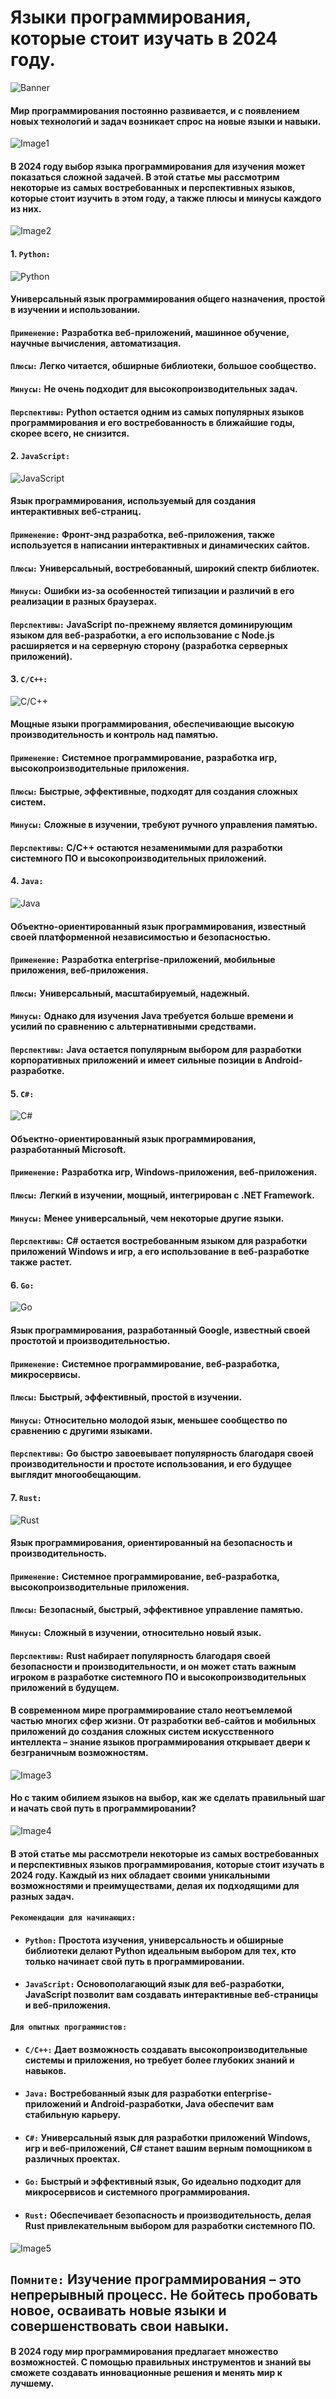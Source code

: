 # Языки программирования, которые стоит изучать в 2024 году.
![Banner](https://external-content.duckduckgo.com/iu/?u=https%3A%2F%2Ftse1.mm.bing.net%2Fth%3Fid%3DOIP.vnaW6KID7uv2KZmLRhfQLgHaEh%26pid%3DApi&f=1&ipt=ab5bb72bdc3672d2ec858e00dd5d5393e9ba7282999794927b8603a437c0e343&ipo=images)
#### Мир программирования постоянно развивается, и с появлением новых технологий и задач возникает спрос на новые языки и навыки.
![Image1](https://external-content.duckduckgo.com/iu/?u=https%3A%2F%2Ftse2.mm.bing.net%2Fth%3Fid%3DOIP.qnRB4irBG5RoejOk6omxAgHaEK%26pid%3DApi&f=1&ipt=53c7bf45a8626d42f77d4681bca0c8c1a34e29945f102eba1256318bdc85cb9f&ipo=images)
#### В 2024 году выбор языка программирования для изучения может показаться сложной задачей. В этой статье мы рассмотрим некоторые из самых востребованных и перспективных языков, которые стоит изучить в этом году, а также плюсы и минусы каждого из них.
![Image2](https://external-content.duckduckgo.com/iu/?u=https%3A%2F%2Ftse1.mm.bing.net%2Fth%3Fid%3DOIP.xVRWKk-wVJrFYggOLgULiAHaEU%26pid%3DApi&f=1&ipt=e76c702a5c569de6b38f08041c6ccac0df5f7298889273f8447565430f295958&ipo=images)
#### 1. `Python:`
![Python](https://external-content.duckduckgo.com/iu/?u=https%3A%2F%2Ftse1.mm.bing.net%2Fth%3Fid%3DOIP.lZHtgsqo0gww25bLcpjTqQHaHZ%26pid%3DApi&f=1&ipt=f632fc1bb8c74d839e3e28b9bc41258a30b3fe960b842e9ab817c9bfc0913a79&ipo=images)
#### Универсальный язык программирования общего назначения, простой в изучении и использовании.
#### `Применение:` Разработка веб-приложений, машинное обучение, научные вычисления, автоматизация.
#### `Плюсы:` Легко читается, обширные библиотеки, большое сообщество.
#### `Минусы:` Не очень подходит для высокопроизводительных задач.
#### `Перспективы:` Python остается одним из самых популярных языков программирования и его востребованность в ближайшие годы, скорее всего, не снизится.
#### 2. `JavaScript:`
![JavaScript](https://external-content.duckduckgo.com/iu/?u=https%3A%2F%2Ftse2.mm.bing.net%2Fth%3Fid%3DOIP.8lG71Gr7LODSWlZITL-NfwAAAA%26pid%3DApi&f=1&ipt=9ecadb835a617459ba1c032104774b85a5c10057b26d03f2ebacf4da4dccec87&ipo=images)
#### Язык программирования, используемый для создания интерактивных веб-страниц.
#### `Применение:` Фронт-энд разработка, веб-приложения, также используется в написании интерактивных и динамических сайтов.
#### `Плюсы:` Универсальный, востребованный, широкий спектр библиотек.
#### `Минусы:` Ошибки из-за особенностей типизации и различий в его реализации в разных браузерах.
#### `Перспективы:` JavaScript по-прежнему является доминирующим языком для веб-разработки, а его использование с Node.js расширяется и на серверную сторону (разработка серверных приложений).
#### 3. `C/C++:`
![C/C++](https://external-content.duckduckgo.com/iu/?u=https%3A%2F%2Ftse1.mm.bing.net%2Fth%3Fid%3DOIP.tRSlNKAaQuM72ITq7tu6pgHaDt%26pid%3DApi&f=1&ipt=7e0b728dd50b2a8a1c491df686a741c445e62d8ee817595adb7395aecb443c91&ipo=images)
#### Мощные языки программирования, обеспечивающие высокую производительность и контроль над памятью.
#### `Применение:` Системное программирование, разработка игр, высокопроизводительные приложения.
#### `Плюсы:` Быстрые, эффективные, подходят для создания сложных систем.
#### `Минусы:` Сложные в изучении, требуют ручного управления памятью.
#### `Перспективы:` C/C++ остаются незаменимыми для разработки системного ПО и высокопроизводительных приложений.
#### 4. `Java:`
![Java](https://external-content.duckduckgo.com/iu/?u=https%3A%2F%2Ftse1.mm.bing.net%2Fth%3Fid%3DOIP.n8pa_ux7uUyU9CJrzb1scAAAAA%26pid%3DApi&f=1&ipt=98fd3561fb60c18cc1ca5210799e31af4dbffe349439962b64f9a0d04c0ba08b&ipo=images)
#### Объектно-ориентированный язык программирования, известный своей платформенной независимостью и безопасностью.
#### `Применение:` Разработка enterprise-приложений, мобильные приложения, веб-приложения.
#### `Плюсы:` Универсальный, масштабируемый, надежный.
#### `Минусы:`  Однако для изучения Java требуется больше времени и усилий по сравнению с альтернативными средствами.
#### `Перспективы:` Java остается популярным выбором для разработки корпоративных приложений и имеет сильные позиции в Android-разработке.
#### 5. `C#:`
![C#](https://external-content.duckduckgo.com/iu/?u=https%3A%2F%2Ftse2.mm.bing.net%2Fth%3Fid%3DOIP.hr5uig0UZcIzcf7oc-n24AHaIp%26pid%3DApi&f=1&ipt=5aa238d8ac23b2dea13913ed1206b373c26b9bba7705230cbaec23f740aad8b5&ipo=images)
#### Объектно-ориентированный язык программирования, разработанный Microsoft.
#### `Применение:` Разработка игр, Windows-приложения, веб-приложения.
#### `Плюсы:` Легкий в изучении, мощный, интегрирован с .NET Framework.
#### `Минусы:` Менее универсальный, чем некоторые другие языки.
#### `Перспективы:` C# остается востребованным языком для разработки приложений Windows и игр, а его использование в веб-разработке также растет.
#### 6. `Go:`
![Go](https://external-content.duckduckgo.com/iu/?u=https%3A%2F%2Ftse2.mm.bing.net%2Fth%3Fid%3DOIP.mbEpyJoKrhRxgM8hOEyCnwHaDl%26pid%3DApi&f=1&ipt=69b20ddf26bdc74b0451f5f5c0fa5cb3177c35db51edfe72229dff02dc036fa7&ipo=images)
#### Язык программирования, разработанный Google, известный своей простотой и производительностью.
#### `Применение:` Системное программирование, веб-разработка, микросервисы.
#### `Плюсы:` Быстрый, эффективный, простой в изучении.
#### `Минусы:` Относительно молодой язык, меньшее сообщество по сравнению с другими языками.
#### `Перспективы:` Go быстро завоевывает популярность благодаря своей производительности и простоте использования, и его будущее выглядит многообещающим.
#### 7. `Rust:`
![Rust](https://external-content.duckduckgo.com/iu/?u=https%3A%2F%2Ftse1.mm.bing.net%2Fth%3Fid%3DOIP.pnTN1j0W6CEtmtji83uENQHaE8%26pid%3DApi&f=1&ipt=449ea1ab98e4396b5de4feb6c4f2289a53df3f0e68cab1d041a2e26f240378e5&ipo=images)
#### Язык программирования, ориентированный на безопасность и производительность.
#### `Применение:` Системное программирование, веб-разработка, высокопроизводительные приложения.
#### `Плюсы:` Безопасный, быстрый, эффективное управление памятью.
#### `Минусы:` Сложный в изучении, относительно новый язык.
#### `Перспективы:` Rust набирает популярность благодаря своей безопасности и производительности, и он может стать важным игроком в разработке системного ПО и высокопроизводительных приложений в будущем.

#### В современном мире программирование стало неотъемлемой частью многих сфер жизни. От разработки веб-сайтов и мобильных приложений до создания сложных систем искусственного интеллекта – знание языков программирования открывает двери к безграничным возможностям.
![Image3](https://external-content.duckduckgo.com/iu/?u=https%3A%2F%2Ftse2.mm.bing.net%2Fth%3Fid%3DOIP.07Tx_cIvFkfYW_KMWeT84wHaEn%26pid%3DApi&f=1&ipt=9e837b32670c7868ac9f5ac44355639b8301a9e62fa365630fd04ea2d368f9e3&ipo=images)
#### Но с таким обилием языков на выбор, как же сделать правильный шаг и начать свой путь в программировании?
![Image4](https://external-content.duckduckgo.com/iu/?u=https%3A%2F%2Ftse2.mm.bing.net%2Fth%3Fid%3DOIP.__S7JlBJUX7hNL8AzWroVgHaGI%26pid%3DApi&f=1&ipt=1a71c6b41e1f57c4afff0c6e32056258177348299709629627ba20011f86fddf&ipo=images)
#### В этой статье мы рассмотрели некоторые из самых востребованных и перспективных языков программирования, которые стоит изучать в 2024 году. Каждый из них обладает своими уникальными возможностями и преимуществами, делая их подходящими для разных задач.
#### `Рекомендации для начинающих:`
+ #### `Python:` Простота изучения, универсальность и обширные библиотеки делают Python идеальным выбором для тех, кто только начинает свой путь в программировании.
+ #### `JavaScript:` Основополагающий язык для веб-разработки, JavaScript позволит вам создавать интерактивные веб-страницы и веб-приложения.
#### `Для опытных программистов:`
+ #### `C/C++:` Дает возможность создавать высокопроизводительные системы и приложения, но требует более глубоких знаний и навыков.
+ #### `Java:` Востребованный язык для разработки enterprise-приложений и Android-разработки, Java обеспечит вам стабильную карьеру.
+ #### `C#:` Универсальный язык для разработки приложений Windows, игр и веб-приложений, C# станет вашим верным помощником в различных проектах.
+ #### `Go:` Быстрый и эффективный язык, Go идеально подходит для микросервисов и системного программирования.
+ #### `Rust:` Обеспечивает безопасность и производительность, делая Rust привлекательным выбором для разработки системного ПО.
![Image5](https://external-content.duckduckgo.com/iu/?u=https%3A%2F%2Ftse2.mm.bing.net%2Fth%3Fid%3DOIP.9F20k8Db7Qe1Lpj_tlC0kAHaDt%26pid%3DApi&f=1&ipt=c1080ded1e5f54b87f6f35c79ba7dbb612787c8208d859a885993c31ab9d3220&ipo=images)
## `Помните:` Изучение программирования – это непрерывный процесс. Не бойтесь пробовать новое, осваивать новые языки и совершенствовать свои навыки.
#### В 2024 году мир программирования предлагает множество возможностей. С помощью правильных инструментов и знаний вы сможете создавать инновационные решения и менять мир к лучшему.
